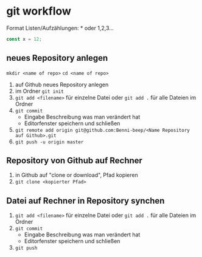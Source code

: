# git workflow

Format Listen/Aufzählungen: * oder 1,2,3...

```js
const x = 12;
```

## neues Repository anlegen

`mkdir <name of repo>`
`cd <name of repo>`

1. auf Github neues Repository anlegen 
2. im Ordner `git init`
3. `git add <filename>` für einzelne Datei oder `git add .` für alle Dateien im Ordner
4. `git commit` 
    * Eingabe Beschreibung was man verändert hat
    * Editorfenster speichern und schließen
5. `git remote add origin git@github.com:Benni-beep/<Name Repository auf Github>.git`
6. `git push -u origin master`

## Repository von Github auf Rechner
1. in Github auf "clone or download", Pfad kopieren
2. `git clone <kopierter Pfad>`

## Datei auf Rechner in Repository synchen
1. `git add <filename>` für einzelne Datei oder `git add .` für alle Dateien im Ordner
2. `git commit` 
    * Eingabe Beschreibung was man verändert hat
    * Editorfenster speichern und schließen
3. `git push`
